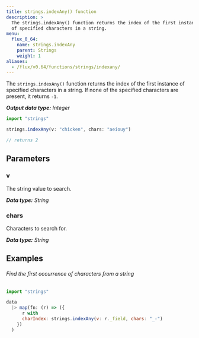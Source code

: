 ```yaml
---
title: strings.indexAny() function
description: >
  The strings.indexAny() function returns the index of the first instance
  of specified characters in a string.
menu:
  flux_0_64:
    name: strings.indexAny
    parent: Strings
    weight: 1
aliases:
  - /flux/v0.64/functions/strings/indexany/
---
```


The `strings.indexAny()` function returns the index of the first instance of specified characters in a string.
If none of the specified characters are present, it returns `-1`.

_**Output data type:** Integer_

```js
import "strings"

strings.indexAny(v: "chicken", chars: "aeiouy")

// returns 2
```

## Parameters

### v
The string value to search.

_**Data type:** String_

### chars
Characters to search for.

_**Data type:** String_

## Examples

###### Find the first occurrence of characters from a string
```js
import "strings"

data
  |> map(fn: (r) => ({
      r with
      charIndex: strings.indexAny(v: r._field, chars: "_-")
    })
  )
```
